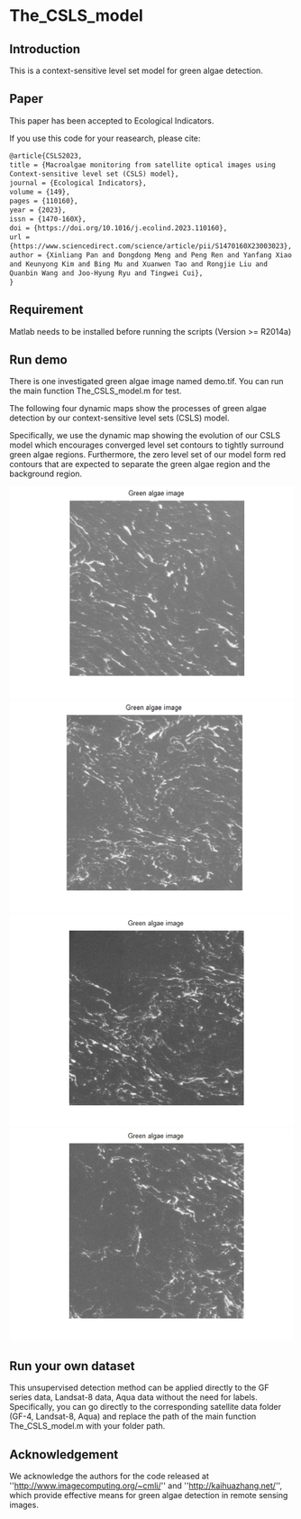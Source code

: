 # The_CSLS_model

## Introduction

This is a context-sensitive level set model for green algae detection.

## Paper

This paper has been accepted to Ecological Indicators.

If you use this code for your reasearch, please cite:

```
@article{CSLS2023,
title = {Macroalgae monitoring from satellite optical images using Context-sensitive level set (CSLS) model},
journal = {Ecological Indicators},
volume = {149},
pages = {110160},
year = {2023},
issn = {1470-160X},
doi = {https://doi.org/10.1016/j.ecolind.2023.110160},
url = {https://www.sciencedirect.com/science/article/pii/S1470160X23003023},
author = {Xinliang Pan and Dongdong Meng and Peng Ren and Yanfang Xiao and Keunyong Kim and Bing Mu and Xuanwen Tao and Rongjie Liu and Quanbin Wang and Joo-Hyung Ryu and Tingwei Cui},
}
```

## Requirement

Matlab needs to be installed before running the scripts (Version >= R2014a)


## Run demo

There is one investigated green algae image named demo.tif. You can run the main function The_CSLS_model.m for test.

The following four dynamic maps show the processes of green algae detection by our context-sensitive level sets (CSLS) model.

Specifically, we use the dynamic map showing the evolution of our CSLS model which encourages converged level set contours to tightly surround green algae regions. Furthermore, the zero level set of our model form red contours that are expected to separate the green algae region and the background region.

![image](https://github.com/DongdongMeng/The_CSLS_model/blob/master/Sample%201.gif)
![image](https://github.com/DongdongMeng/The_CSLS_model/blob/master/Sample%202.gif)
![image](https://github.com/DongdongMeng/The_CSLS_model/blob/master/Sample%203.gif)
![image](https://github.com/DongdongMeng/The_CSLS_model/blob/master/Sample%204.gif)

## Run your own dataset

This unsupervised detection method can be applied directly to the GF series data, Landsat-8 data, Aqua data without the need for labels. Specifically, you can go directly to the corresponding satellite data folder (GF-4, Landsat-8, Aqua) and replace the path of the main function The_CSLS_model.m with your folder path. 

## Acknowledgement

We acknowledge the authors for the code released at ''http://www.imagecomputing.org/~cmli/'' and ''http://kaihuazhang.net/'', which provide effective means for green algae detection in remote sensing images.

